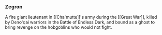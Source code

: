 ### Zegron

A fire giant lieutenant in [[Cha'mutte]]'s army during the [[Great War]], killed by Deno'qai warriors in the Battle of Endless Dark, and bound as a ghost to bring revenge on the hobgoblins who would not fight. 